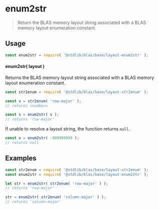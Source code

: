 <!--

@license Apache-2.0

Copyright (c) 2024 The Stdlib Authors.

Licensed under the Apache License, Version 2.0 (the "License");
you may not use this file except in compliance with the License.
You may obtain a copy of the License at

   http://www.apache.org/licenses/LICENSE-2.0

Unless required by applicable law or agreed to in writing, software
distributed under the License is distributed on an "AS IS" BASIS,
WITHOUT WARRANTIES OR CONDITIONS OF ANY KIND, either express or implied.
See the License for the specific language governing permissions and
limitations under the License.

-->

# enum2str

> Return the BLAS memory layout string associated with a BLAS memory layout enumeration constant.

<!-- Section to include introductory text. Make sure to keep an empty line after the intro `section` element and another before the `/section` close. -->

<section class="intro">

</section>

<!-- /.intro -->

<!-- Package usage documentation. -->

<section class="usage">

## Usage

```javascript
const enum2str = require( '@stdlib/blas/base/layout-enum2str' );
```

#### enum2str( layout )

Returns the BLAS memory layout string associated with a BLAS memory layout enumeration constant.

```javascript
const str2enum = require( '@stdlib/blas/base/layout-str2enum' );

const v = str2enum( 'row-major' );
// returns <number>

const s = enum2str( v );
// returns 'row-major'
```

If unable to resolve a layout string, the function returns `null`.

```javascript
const v = enum2str( -999999999 );
// returns null
```

</section>

<!-- /.usage -->

<!-- Package usage notes. Make sure to keep an empty line after the `section` element and another before the `/section` close. -->

<section class="notes">

</section>

<!-- /.notes -->

<!-- Package usage examples. -->

<section class="examples">

## Examples

<!-- eslint no-undef: "error" -->

```javascript
const str2enum = require( '@stdlib/blas/base/layout-str2enum' );
const enum2str = require( '@stdlib/blas/base/layout-enum2str' );

let str = enum2str( str2enum( 'row-major' ) );
// returns 'row-major'

str = enum2str( str2enum( 'column-major' ) );
// returns 'column-major'
```

</section>

<!-- /.examples -->

<!-- Section to include cited references. If references are included, add a horizontal rule *before* the section. Make sure to keep an empty line after the `section` element and another before the `/section` close. -->

<section class="references">

</section>

<!-- /.references -->

<!-- Section for related `stdlib` packages. Do not manually edit this section, as it is automatically populated. -->

<section class="related">

</section>

<!-- /.related -->

<!-- Section for all links. Make sure to keep an empty line after the `section` element and another before the `/section` close. -->

<section class="links">

</section>

<!-- /.links -->

